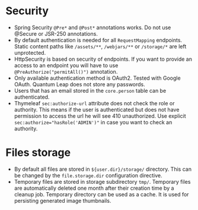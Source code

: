 # Security

* Spring Security `@Pre*` and `@Post*` annotations works. Do not use @Secure or JSR-250 annotations.
* By default authentication is needed for all `RequestMapping` endpoints. Static content paths like `/assets/**`, `/webjars/**` or `/storage/*` are left unprotected.
* HttpSecurity is based on security of endpoints. If you want to provide an access to an endpoint you will have to use `@PreAuthorize("permitAll()")` annotation.
* Only available authentication method is OAuth2. Tested with Google OAuth. Quantum Leap does not store any passwords.
* Users that has an email stored in the `core.person` table can be authenticated.
* Thymeleaf `sec:authorize-url` attribute does not check the role or authority. This means if the user is authenticated but does not have permission to access the url he will see 410 unauthorized. Use explicit `sec:authorize="hasRole('ADMIN')"` in case you want to check an authority.

# Files storage

* By default all files are stored in `${user.dir}/storage/` directory. This can be changed by the `file.storage.dir` configuration directive.
* Temporary files are stored in storage subdirectory `tmp/`. Temporary files are automatically deleted one month after their creation time by a cleanup job. Temporary directory can be used as a cache. It is used for persisting generated image thumbnails.
 